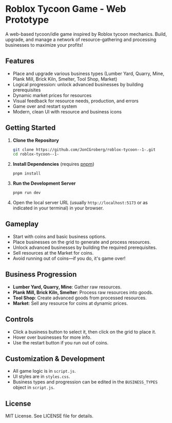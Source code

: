 # Roblox Tycoon Game - Web Prototype

A web-based tycoon/idle game inspired by Roblox tycoon mechanics. Build, upgrade, and manage a network of resource-gathering and processing businesses to maximize your profits!

## Features
- Place and upgrade various business types (Lumber Yard, Quarry, Mine, Plank Mill, Brick Kiln, Smelter, Tool Shop, Market)
- Logical progression: unlock advanced businesses by building prerequisites
- Dynamic market prices for resources
- Visual feedback for resource needs, production, and errors
- Game over and restart system
- Modern, clean UI with resource and business icons

## Getting Started

1. **Clone the Repository**
   ```sh
   git clone https://github.com/JonCGroberg/roblox-tycoon--1-.git
   cd roblox-tycoon--1-
   ```
2. **Install Dependencies** (requires [pnpm](https://pnpm.io/))
   ```sh
   pnpm install
   ```
3. **Run the Development Server**
   ```sh
   pnpm run dev
   ```
4. Open the local server URL (usually `http://localhost:5173` or as indicated in your terminal) in your browser.

## Gameplay
- Start with coins and basic business options.
- Place businesses on the grid to generate and process resources.
- Unlock advanced businesses by building the required prerequisites.
- Sell resources at the Market for coins.
- Avoid running out of coins—if you do, it's game over!

## Business Progression
- **Lumber Yard, Quarry, Mine**: Gather raw resources.
- **Plank Mill, Brick Kiln, Smelter**: Process raw resources into goods.
- **Tool Shop**: Create advanced goods from processed resources.
- **Market**: Sell any resource for coins at dynamic prices.

## Controls
- Click a business button to select it, then click on the grid to place it.
- Hover over businesses for more info.
- Use the restart button if you run out of coins.

## Customization & Development
- All game logic is in `script.js`.
- UI styles are in `styles.css`.
- Business types and progression can be edited in the `BUSINESS_TYPES` object in `script.js`.

## License
MIT License. See LICENSE file for details.
